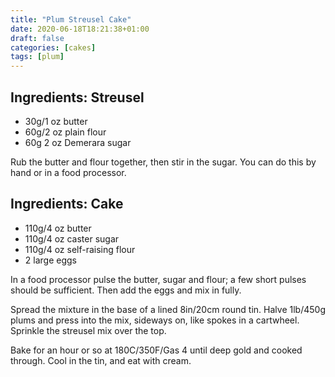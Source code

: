 ```yaml
---
title: "Plum Streusel Cake"
date: 2020-06-18T18:21:38+01:00
draft: false
categories: [cakes]
tags: [plum]
---
```

## Ingredients: Streusel
- 30g/1 oz butter
- 60g/2 oz plain flour
- 60g 2 oz Demerara sugar

Rub the butter and flour together, then stir in the sugar.  You can do this by hand or in a food processor.

## Ingredients: Cake
- 110g/4 oz butter
- 110g/4 oz caster sugar
- 110g/4 oz self-raising flour
- 2 large eggs

In a food processor pulse the butter, sugar and flour; a few short pulses should be sufficient. Then add the eggs and mix in fully.

Spread the mixture in the base of a lined 8in/20cm round tin. Halve 1lb/450g plums and press into the mix, sideways on, like spokes in a cartwheel. Sprinkle the streusel mix over the top.

Bake for an hour or so at 180C/350F/Gas 4 until deep gold and cooked through. Cool in the tin, and eat with cream. 
